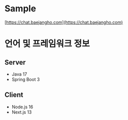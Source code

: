 # Sample
  [https://chat.baejangho.com](https://chat.baejangho.com)
  
# 언어 및 프레임워크 정보  
## Server
  * Java 17
  * Spring Boot 3

## Client
  * Node.js 16
  * Next.js 13
